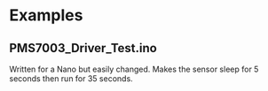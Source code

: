 # Examples #

## PMS7003_Driver_Test.ino ##

Written for a Nano but easily changed. Makes the sensor sleep for 5 seconds then run for 35 seconds.
